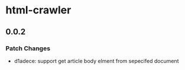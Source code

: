 # html-crawler

## 0.0.2

### Patch Changes

- d1adece: support get article body elment from sepecifed document
